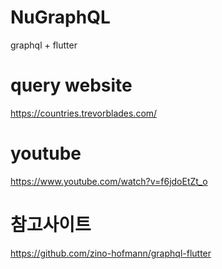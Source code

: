 # NuGraphQL
graphql + flutter

# query website
https://countries.trevorblades.com/

# youtube
https://www.youtube.com/watch?v=f6jdoEtZt_o

# 참고사이트
https://github.com/zino-hofmann/graphql-flutter